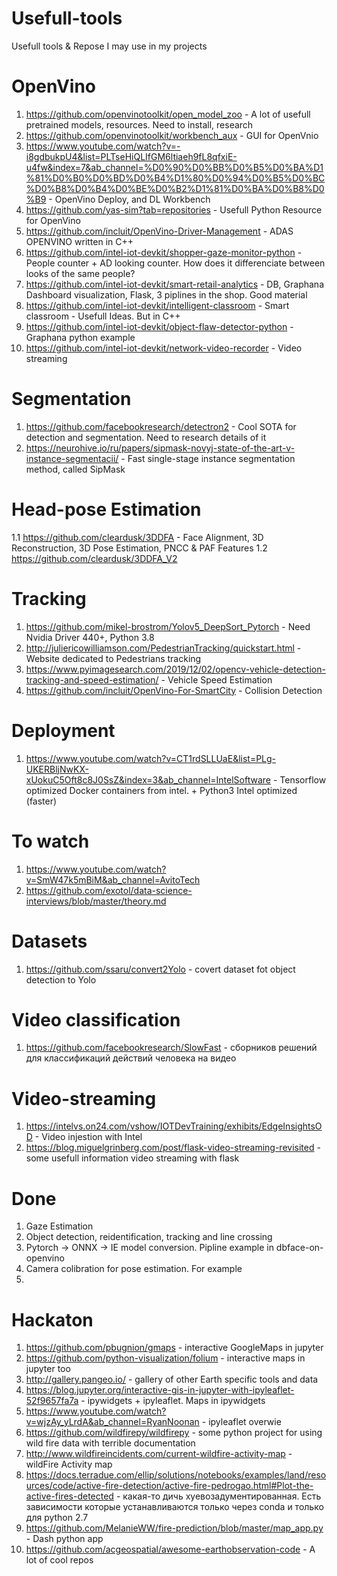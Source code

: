 # Usefull-tools
Usefull tools &amp; Repose I may use in my projects

# OpenVino
1. https://github.com/openvinotoolkit/open_model_zoo - A lot of usefull pretrained models, resources. Need to install, research
2. https://github.com/openvinotoolkit/workbench_aux - GUI for OpenVnio
3. https://www.youtube.com/watch?v=-i8gdbukpU4&list=PLTseHiQLIfGM6ltiaeh9fL8qfxiE-u4fw&index=7&ab_channel=%D0%90%D0%BB%D0%B5%D0%BA%D1%81%D0%B0%D0%BD%D0%B4%D1%80%D0%94%D0%B5%D0%BC%D0%B8%D0%B4%D0%BE%D0%B2%D1%81%D0%BA%D0%B8%D0%B9 - OpenVino Deploy, and DL Workbench
4. https://github.com/yas-sim?tab=repositories - Usefull Python Resource for OpenVino
5. https://github.com/incluit/OpenVino-Driver-Management - ADAS OPENVINO written in C++
6. https://github.com/intel-iot-devkit/shopper-gaze-monitor-python - People counter + AD looking counter. How does it differenciate between looks of the same people?
7. https://github.com/intel-iot-devkit/smart-retail-analytics - DB, Graphana Dashboard visualization, Flask, 3 piplines in the shop. Good material
8. https://github.com/intel-iot-devkit/intelligent-classroom - Smart classroom - Usefull Ideas. But in C++
9. https://github.com/intel-iot-devkit/object-flaw-detector-python - Graphana python example 
10. https://github.com/intel-iot-devkit/network-video-recorder - Video streaming

# Segmentation
1. https://github.com/facebookresearch/detectron2 - Cool SOTA for detection and segmentation. Need to research details of it
2. https://neurohive.io/ru/papers/sipmask-novyj-state-of-the-art-v-instance-segmentacii/ - Fast single-stage instance segmentation method, called SipMask


# Head-pose Estimation
1.1 https://github.com/cleardusk/3DDFA - Face Alignment, 3D Reconstruction,  3D Pose Estimation, PNCC & PAF Features
1.2 https://github.com/cleardusk/3DDFA_V2


# Tracking 
1. https://github.com/mikel-brostrom/Yolov5_DeepSort_Pytorch - Need Nvidia Driver 440+, Python 3.8
2. http://juliericowilliamson.com/PedestrianTracking/quickstart.html - Website dedicated to Pedestrians tracking
3. https://www.pyimagesearch.com/2019/12/02/opencv-vehicle-detection-tracking-and-speed-estimation/ - Vehicle Speed Estimation
4. https://github.com/incluit/OpenVino-For-SmartCity - Collision Detection

# Deployment
1. https://www.youtube.com/watch?v=CT1rdSLLUaE&list=PLg-UKERBljNwKX-xUokuC5Oft8c8J0SsZ&index=3&ab_channel=IntelSoftware - Tensorflow optimized Docker containers from intel. + Python3 Intel optimized (faster)

# To watch 
1. https://www.youtube.com/watch?v=SmW47k5mBiM&ab_channel=AvitoTech
2. https://github.com/exotol/data-science-interviews/blob/master/theory.md


# Datasets
1. https://github.com/ssaru/convert2Yolo - covert dataset fot object detection to Yolo

# Video classification
1. https://github.com/facebookresearch/SlowFast - сборников решений для классификаций действий человека на видео

# Video-streaming
1. https://intelvs.on24.com/vshow/IOTDevTraining/exhibits/EdgeInsightsOD - Video injestion with Intel
2. https://blog.miguelgrinberg.com/post/flask-video-streaming-revisited - some usefull information video streaming with flask 


# Done
1. Gaze Estimation
2. Object detection, reidentification, tracking and line crossing
3. Pytorch -> ONNX -> IE model conversion. Pipline example in dbface-on-openvino
4. Camera colibration for pose estimation. For example
5. 



# Hackaton
1. https://github.com/pbugnion/gmaps - interactive GoogleMaps in jupyter
2. https://github.com/python-visualization/folium - interactive maps in jupyter too
3. http://gallery.pangeo.io/ - gallery of other Earth specific tools and data
4. https://blog.jupyter.org/interactive-gis-in-jupyter-with-ipyleaflet-52f9657fa7a - ipywidgets + ipyleaflet. Maps in ipywidgets
5. https://www.youtube.com/watch?v=wjzAy_yLrdA&ab_channel=RyanNoonan - ipyleaflet overwie
6. https://github.com/wildfirepy/wildfirepy - some python project for using wild fire data with terrible documentation
7. http://www.wildfireincidents.com/current-wildfire-activity-map - wildFire Activity map
8. https://docs.terradue.com/ellip/solutions/notebooks/examples/land/resources/code/active-fire-detection/active-fire-pedrogao.html#Plot-the-active-fires-detected - какая-то дичь хуевозадументированная. Есть зависимости которые устанавливаются только через conda и только для python 2.7
9. https://github.com/MelanieWW/fire-prediction/blob/master/map_app.py - Dash python app
10. https://github.com/acgeospatial/awesome-earthobservation-code - A lot of cool repos


